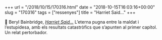 +++
url = "/2018/10/15/170316.html"
date = "2018-10-15T16:03:16+00:00"
slug = "170316"
tags = ["ressenyes"]
title = "Harriet Said…"
+++

📖 Beryl Bainbridge, *[Harriet Said…](https://en.wikipedia.org/wiki/Harriet_Said%2E%2E%2E)*
L’eterna pugna entre la maldat i l’estupidesa, amb els resultats catastròfics que s’apunten al primer capítol. Un relat pertorbador.
